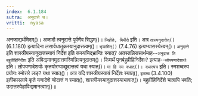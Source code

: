 ```yaml
---
index:  6.1.184
sutra:  अनुदात्ते च।
vritti:  nyasa
---
```


अनजाद्यर्थमिदम्()। अजादौ त्वनुदात्ते पूर्वणैव सिद्धम्()। `जिहीते, मिमीते` इति। अत्र `तास्यनुदात्तेत्()` (6.1.180) इत्यादिना लसार्वधातुकस्यानुदात्तत्वम्()। `भृञामित्()` (7.4.76) इत्यभ्यासस्येत्त्वम्()। 
`अनुदात्ते` इति शास्त्रीयस्यानुदात्तस्यायं निर्देश इति कस्यचिद्भ्रान्तिः स्यात्? अतस्तन्निरासार्थमाह--`अनुदात्त ति बहुव्रीहिनिर्देशः` इति अविद्यमानमुदात्तमस्मिन्नित्यनुदात्तम्()। किमर्थं पुनर्बहुव्रीहिनिर्देशः? इत्याह--`लोपपणादेशार्थः` इति। लोपयणादेशयोः कृतयोरप्याद्युदात्तत्वं यथा स्यात्()। `मा हि स्म दधात्()। दधात्यत्र` इति। स्मशब्दस्य प्रयोगः स्मोत्तरे लङ्? यथा स्यात्()। अत्र यदि शास्त्रीयस्यायं निर्देशः स्यात्(), `इतश्च` (3.4.100) इतीकारलापे कृते यणादेशे चोदात्तं न स्यात्(), शास्त्रीयस्यानुदात्तस्याभावात्()। बहुव्रीहिनिर्देशे चात्रापि भवति; उदात्तस्येहाविद्यमानत्वात्()॥

